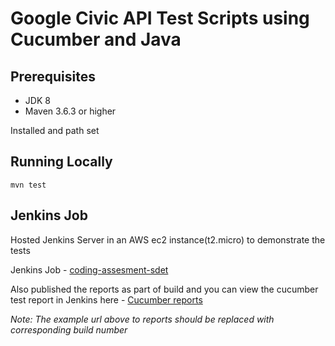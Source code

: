 # Google Civic API Test Scripts using Cucumber and Java


## Prerequisites

- JDK 8
- Maven 3.6.3 or higher

Installed and path set

## Running Locally

```
mvn test
```

## Jenkins Job

Hosted Jenkins Server in an AWS ec2 instance(t2.micro) to demonstrate the tests

Jenkins Job - [coding-assesment-sdet](http://ec2-18-216-45-232.us-east-2.compute.amazonaws.com:8080/job/coding-assesment-sdet)

Also published the reports as part of build and you can view the cucumber test report in Jenkins here - [Cucumber reports](http://ec2-18-216-45-232.us-east-2.compute.amazonaws.com:8080/job/coding-assesment-sdet/job/master/5/cucumber-html-reports/overview-features.html)

_Note: The example url above to reports should be replaced with corresponding build number_
